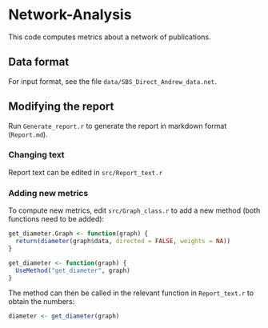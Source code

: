 # Network-Analysis

This code computes metrics about a network of publications.

## Data format
For input format, see the file `data/SBS_Direct_Andrew_data.net`.

## Modifying the report
Run `Generate_report.r` to generate the report in markdown format (`Report.md`).

### Changing text
Report text can be edited in `src/Report_text.r`

### Adding new metrics
To compute new metrics, edit `src/Graph_class.r` to add a new method (both functions need to be added):
```r
get_diameter.Graph <- function(graph) {
  return(diameter(graph$data, directed = FALSE, weights = NA))
}

get_diameter <- function(graph) {
  UseMethod("get_diameter", graph)
}
```

The method can then be called in the relevant function in `Report_text.r` to obtain the numbers:
```r
diameter <- get_diameter(graph)
```

